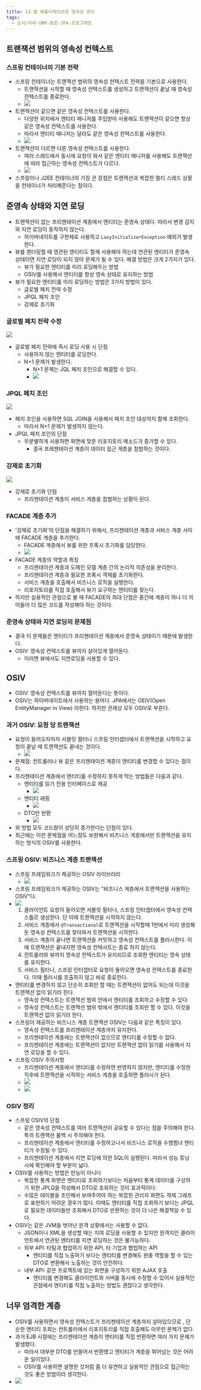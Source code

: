 ```yaml
---
title: 13-웹 애플리케이션과 영속성 관리
tags:
  - 도서/자바-ORM-표준-JPA-프로그래밍
---
```

## 트랜잭션 범위의 영속성 컨텍스트

### 스프링 컨테이너의 기본 전략

- 스프링 컨테이너는 트랜잭션 범위의 영속성 컨텍스트 전략을 기본으로 사용한다.
	- 트랜잭션을 시작할 때 영속성 컨텍스트를 생성하고 트랜잭션이 끝날 때 영속성 컨텍스트를 종료한다.
	- ![](assets/Pasted%20image%2020250305002058.png)
- 트랜잭션이 같으면 같은 영속성 컨텍스트를 사용한다.
	- 다양한 위치에서 엔티티 매니저를 주입받아 사용해도 트랜잭션이 같으면 항상 같은 영속성 컨텍스트를 사용한다.
	- 따라서 엔티티 매니저는 달라도 같은 영속성 컨텍스트를 사용한다.
	- ![](assets/Pasted%20image%2020250305002335.png)
- 트랜잭션이 다르면 다른 영속성 컨텍스트를 사용한다.
	- 여러 스레드에서 동시에 요청이 와서 같은 엔티티 매니저를 사용해도 트랜잭션에 따라 접근하는 영속성 컨텍스트가 다르다.
	- ![](assets/Pasted%20image%2020250305002526.png)
- 스프링이나 J2EE 컨테이너의 가장 큰 장점은 트랜잭션과 복잡한 멀티 스레드 상황을 컨테이너가 처리해준다는 점이다.

## 준영속 상태와 지연 로딩

- 트랜잭션이 없는 프리젠테이션 계층에서 엔티티는 준영속 상태다. 따라서 변경 감지와 지연 로딩이 동작하지 않는다.
	- 하이버네이트를 구현체로 사용하고 `LazyInitializerException` 예외가 발생한다.
- 뷰를 렌더링할 때 영관된 엔티티도 함께 사용해야 하는데 연관된 엔티티가 준영속 상태이면 지연 로딩이 되지 않아 문제가 될 수 있다. 해결 방법은 크게 2가지가 있다.
	- 뷰가 필요한 엔티티를 미리 로딩해두는 방법
	- OSIV를 사용해서 엔티티를 항상 영속 상태로 유지하는 방법
- 뷰가 필요한 엔티티를 미리 로딩하는 방법은 3가지 방법이 있다.
	- 글로벌 페치 전략 수정
	- JPQL 페치 조인
	- 강제로 초기화

### 글로벌 페치 전략 수정

![](assets/Pasted%20image%2020250305003756.png)

- 글로벌 페치 전략에 즉시 로딩 사용 시 단점
	- 사용하지 않는 엔티티를 로딩한다.
	- N+1 문제가 발생한다.
		- N+1 문제는 JQL 페치 조인으로 해결할 수 있다.
		- ![](assets/Pasted%20image%2020250305003858.png)

### JPQL 페치 조인

![](assets/Pasted%20image%2020250305004247.png)

- 페치 조인을 사용하면 SQL JOIN을 사용해서 페치 조인 대상까지 함께 조회한다. 
	- 따라서 N+1 문제가 발생하지 않는다.
- JPQL 페치 조인의 단점
	- 무분별하게 사용하면 화면에 맞춘 리포지토리 메소드가 증가할 수 있다.
		- 결국 프레젠테이션 계층이 데이터 접근 게층을 침범하는 것이다.

### 강제로 초기화

![](assets/Pasted%20image%2020250305004550.png)

- 강제로 초기화 단점
	- 프리젠테이션 계층이 서비스 게층을 침범하는 상황이 된다.

### FACADE 계층 추가

- '강제로 초기화'의 단점을 해결하기 위해서, 프리젠테이션 계층과 서비스 계층 사이에 FACADE 계층을 추가한다.
	- FACADE 계층에서 뷰를 위한 프록시 초기화를 담당한다.
	- ![](assets/Pasted%20image%2020250305004804.png)
- FACADE 계층의 역할과 특징
	- 프리젠테이션 계층과 도메인 모델 계층 간의 논리적 의존성을 분리한다.
	- 프리젠테이션 계층과 필요한 프록시 객체를 초기화한다.
	- 서비스 계층을 호출해서 비즈니스 로직을 실행한다.
	- 리포지토리를 직접 호출해서 뷰가 요구하는 엔티티를 찾는다.
- 하지만 실용적인 관점으로 볼 때 FACADE의 최대 단점은 중간에 계층이 하나 더 끼어들어 더 많은 코드를 작성해야 하는 것이다.

### 준영속 상태와 지연 로딩의 문제점

- 결국 이 문제들은 엔티티가 프리젠테이션 계층에서 준영속 상태이기 때문에 발생한다.
- OSIV: 영속성 컨텍스트를 뷰까지 살아있게 열어둔다.
	- 이러면 뷰에서도 지연로딩을 사용할 수 있다.

## OSIV

- OSIV: 영속성 컨텍스트를 뷰까지 열어둔다는 뜻이다.
- OSIV는 하이버네이트에서 사용하는 용어다. JPA에서는 OEIV(Open EntityManager in View) 라한다. 하지만 관례상 모두 OSIV로 부른다.

### 과거 OSIV: 요청 당 트랜잭션

- 요청이 들어오자마자 서블릿 필터나 스프링 인터셉터에서 트랜잭션을 시작하고 요청이 끝날 때 트랜잭션도 끝내는 것이다.
	- ![](assets/Pasted%20image%2020250305010337.png)
- 문제점: 컨트롤러나 뷰 같은 프리젠테이션 계층이 엔티티를 변경할 수 있다는 점이다.
- 프리젠테이션 계층에서 엔티티를 수정하지 못하게 막는 방법들은 다음과 같다.
	- 엔티티를 읽기 전용 인터페이스로 제공
		- ![](assets/Pasted%20image%2020250305010457.png)
	- 엔티티 레핑
		- ![](assets/Pasted%20image%2020250305010505.png)
	- DTO만 반환
		- ![](assets/Pasted%20image%2020250305010515.png)
- 위 방법 모두 코드량이 상당히 증가한다는 단점이 있다.
- 최근에는 이런 문제점을 어느정도 보완해서 비즈니스 게층에서만 트랜잭션을 유지하는 방식의 OSIV를 사용한다.

### 스프링 OSIV: 비즈니스 계층 트랜잭션

- 스프링 프레임워크가 제공하는 OSIV 라이브러리
	- ![](assets/Pasted%20image%2020250305011340.png)
- 스프링 프레임워크가 제공하는 OSIV는 "비즈니스 게층에서 트랜잭션을 사용하는 OSIV"다.
- ![](assets/Pasted%20image%2020250305011749.png)
	1. 클라이언트 요청이 들어오면 서블릿 필터나, 스프링 인터셉터에서 영속성 컨텍스틀르 생성한다. 단 이때 트랜잭션을 시작하지 않는다.
	2. 서비스 게층에서 `@Transactional`로 트랜잭션을 시작할때 1번에서 미리 생성해둔 영속성 컨텍스트를 찾아와서 트랜잭션을 시작한다.
	3. 서비스 계층이 끝나면 트랜잭션을 커밋하고 영속성 컨텍스트를 플러시한다. 이때 트랜잭션은 끝내지면 영속성 컨텍사트는 종료 하지 않는다.
	4. 컨트롤러와 뷰까지 영속성 컨텍스트가 유지되므로 조회한 엔티티는 영속 상태를 유지한다.
	5. 서비스 필터나, 스프링 인터셉터로 요청이 돌아오면 영속성 컨텍스트를 종료한다. 이때 플러시를 호출하지 않고 바로 종료한다.
- 엔티티를 변경하지 않고 단순히 조회만 할 때는 트랜잭션이 없어도 되는데 이것을 트랜잭션 없이 읽기라 한다.
	- 영속성 컨텍스트는 트랜잭션 범위 안에서 엔티티를 조회하고 수정할 수 있다.
	- 영속성 컨텍스트는 트랜잭션 범위 밖에서 엔티티를 조회만 할 수 있다. 이것을 트랜잭션 없이 읽기라 한다.
- 스프링이 제공하는 비즈니스 계층 트랜잭션 OSIV는 다음과 같은 특징이 있다.
	- 영속성 컨텍스트를 프리젠테이션 계층까지 유지한다.
	- 프리젠테이션 계층에는 트랜잭션이 없으므로 엔티티를 수정할 수 없다.
	- 프리젠테이션 계층에는 트랜잭션이 없지만 트랜잭션 없이 읽기를 사용해서 지연 로딩을 할 수 있다.
- 스프링 OSIV 주의사항
	- 프리젠테이션 계층에서 엔티티를 수정하면 반영하지 않지만, 엔티티를 수정한 직후에 트랜잭션을 시작하는 서비스 게층을 호출하면 플러시가 된다.
	- ![](assets/Pasted%20image%2020250305012150.png)
	- ![](assets/Pasted%20image%2020250305012157.png)

### OSIV 정리

- 스프링 OSIV의 단점
	- 같은 영속성 컨텍스트를 여러 트랜잭션이 공유할 수 있다는 점을 주의해야 한다. 특히 트랜잭션 롤백 시 주의해야 한다.
	- 프리젠테이션 계층에서 엔티티를 수정하고나서 비즈니스 로직을 수행함녀 엔티티가 수정될 수 있다.
	- 프리젠테이션 게층에서 지연 로딩에 의한 SQL이 실행된다. 따라서 성능 튜닝 시에 확인해야 할 부분이 넓다.
- OSIV를 사용하는 방법은 만능이 아니다
	- 복잡한 통계 화면은 엔티티로 조회하기보다는 처음부터 통계 데이터를 구상하기 위한 JPLQ을 작성해서 DTO로 조회하는 것이 효과적이다.
	- 수많은 테이블을 조인해서 보여주어야 하는 복잡한 관리자 화면도 객체 그래프로 표현하기 어려운 경우가 많다. 이때도 엔티티를 직접 조회하기 보다는 JPQL로 필요한 데이터들만 조회해서 DTO로 반환하는 것이 더 나은 해결책일 수 있다.
- OSIV는 같은 JVM을 벗어난 원격 상황에서는 사용할 수 없다.
	- JSON이나 XML을 생성할 때는 지여 로딩을 사용할 수 있지만 원격지인 클라이언트에서 연관된 엔티티를 지연 로딩하는 것은 불가능하다.
	- 외부 API: 타팀과 협업하기 위한 API, 타 기업과 협업하는 API
		- 엔티티를 직접 노출하기 보다는 엔티티를 변경해도 완충 역할을 할 수 있는 DTO로 변환해서 노출하는 것이 안전하다.
	- 내부 API: 같은 프로젝트에 있는 화면을 구성하기 위한 AJAX 호출
		- 엔티티를 변경해도 클라이언트와 서버를 동시에 수정할 수 있어서 실용적인 관점에서 엔티티를 직접 노출하는 방법도 괜찮다고 생각한다.

## 너무 엄격한 계층

- OSIV를 사용하면서 영속성 컨텍스트가 프리젠테이션 계층까지 살아있으므로 , 단순한 엔티티 조회는 컨트롤러에서 리포지토리를 직접 호출해도 아무런 문제가 없다.
- 과거 EJB 시절에는 프리젠테이션 계층이 엔티티를 직접 반환하면 여러 가지 문제가 발생했다.
	- 따라서 대부분 DTO를 만들어서 반환했고 엔티티가 계층을 뛰어넘는 것은 어려운 일이었다.
	- OSIV를 사용하면 설명한 것처럼 좀 더 유연하고 실용적인 관점으로 접근하는 것도 좋은 방법이라 생각한다.
- ![](assets/Pasted%20image%2020250305021120.png)
